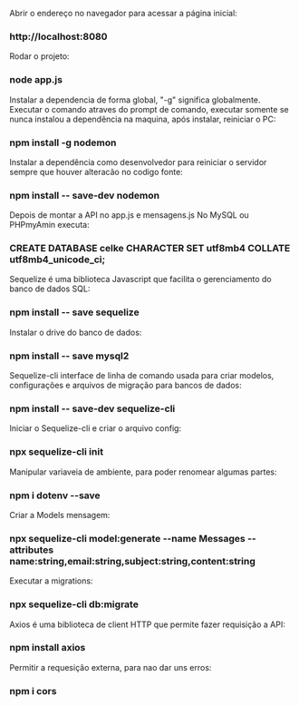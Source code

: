 Abrir o endereço no navegador para acessar a página inicial:

### http://localhost:8080

Rodar o projeto:

### node app.js

Instalar a dependencia de forma global, "-g" significa globalmente.
Executar o comando atraves do prompt de comando, executar somente se
nunca instalou a dependência na maquina, após instalar, reiniciar o PC:

### npm install -g nodemon

Instalar a dependência como desenvolvedor para reiniciar o servidor
sempre que houver alteracão no codigo fonte:

### npm install -- save-dev nodemon

Depois de montar a API no app.js e mensagens.js
No MySQL ou PHPmyAmin executa:

### CREATE DATABASE celke CHARACTER SET utf8mb4 COLLATE utf8mb4_unicode_ci;

Sequelize é uma biblioteca Javascript que facilita o gerenciamento do
banco de dados SQL:

### npm install -- save sequelize

Instalar o drive do banco de dados:

### npm install -- save mysql2

Sequelize-cli interface de linha de comando usada para criar modelos,
configurações e arquivos de migração para bancos de dados:

### npm install -- save-dev sequelize-cli

Iniciar o Sequelize-cli e criar o arquivo config:

### npx sequelize-cli init

Manipular variaveia de ambiente, para poder renomear algumas partes:

### npm i dotenv --save

Criar a Models mensagem:

### npx sequelize-cli model:generate --name Messages --attributes name:string,email:string,subject:string,content:string

Executar a migrations:

### npx sequelize-cli db:migrate

Axios é uma biblioteca de client HTTP que permite fazer requisição a API:

### npm install axios

Permitir a requesição externa, para nao dar uns erros:

### npm i cors

